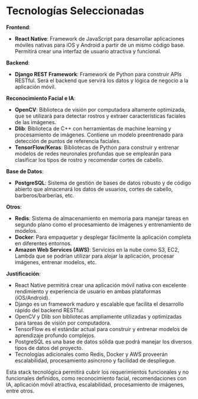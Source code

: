 # Tecnologías Seleccionadas

**Frontend**:
- **React Native**: Framework de JavaScript para desarrollar aplicaciones móviles nativas para iOS y Android a partir de un mismo código base. Permitirá crear una interfaz de usuario atractiva y funcional.

**Backend**:
- **Django REST Framework**: Framework de Python para construir APIs RESTful. Será el backend que servirá los datos y lógica de negocio a la aplicación móvil.

**Reconocimiento Facial e IA**:
- **OpenCV**: Biblioteca de visión por computadora altamente optimizada, que se utilizará para detectar rostros y extraer características faciales de las imágenes.
- **Dlib**: Biblioteca de C++ con herramientas de machine learning y procesamiento de imágenes. Contiene un modelo preentrenado para detección de puntos de referencia faciales.  
- **TensorFlow/Keras**: Bibliotecas de Python para construir y entrenar modelos de redes neuronales profundas que se emplearán para clasificar los tipos de rostro y recomendar cortes de cabello.

**Base de Datos**:
- **PostgreSQL**: Sistema de gestión de bases de datos robusto y de código abierto que almacenará los datos de usuarios, cortes de cabello, barberos/barberías, etc.

**Otros**:
- **Redis**: Sistema de almacenamiento en memoria para manejar tareas en segundo plano como el procesamiento de imágenes y entrenamiento de modelos.
- **Docker**: Para empaquetar y desplegar fácilmente la aplicación completa en diferentes entornos.
- **Amazon Web Services (AWS)**: Servicios en la nube como S3, EC2, Lambda que se podrían utilizar para alojar la aplicación, procesar imágenes, entrenar modelos, etc.

**Justificación**:

- React Native permitirá crear una aplicación móvil nativa con excelente rendimiento y experiencia de usuario en ambas plataformas (iOS/Android).
- Django es un framework maduro y escalable que facilita el desarrollo rápido del backend RESTful.
- OpenCV y Dlib son bibliotecas ampliamente utilizadas y optimizadas para tareas de visión por computadora.
- TensorFlow es el estándar actual para construir y entrenar modelos de aprendizaje profundo complejos.  
- PostgreSQL es una base de datos sólida que podrá manejar los diversos tipos de datos del proyecto.
- Tecnologías adicionales como Redis, Docker y AWS proveerán escalabilidad, procesamiento asíncrono y facilidad de despliegue.

Esta stack tecnológica permitirá cubrir los requerimientos funcionales y no funcionales definidos, como reconocimiento facial, recomendaciones con IA, aplicación móvil atractiva, escalabilidad, procesamiento de imágenes, entre otros.


